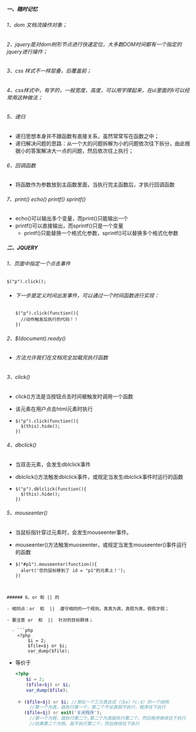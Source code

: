 ##### 一、随时记忆

###### 1、dom 文档流操作对象；

###### 2、jquery是对dom树形节点进行快速定位，大多数DOM时间都有一个指定的jquery进行操作；

###### 3、css 样式不一样层叠，后覆盖前；

###### 4、css样式中，有字的，一般宽度，高度，可以用字撑起来，在ul里面的li可以经常用这种做法；

###### 5、递归

- 递归思想本身并不跟函数有直接关系，虽然常常写在函数之中；
- 递归解决问题的思路：从一个大的问题拆解为小的问题依次往下拆分，由此根据小的答案解决大一点的问题，然后依次往上执行；

###### 6、回调函数

- 将函数作为参数放到主函数里面，当执行完主函数后，才执行回调函数

###### 7、print() echo() printf() sprintf()

- echo()可以输出多个变量，而print()只能输出一个
- printf()可以直接输出，而sprintf()只是一个变量
  - printf()只能替换一个格式化参数，sprintf()可以替换多个格式化参数



##### 二、JQUERY

###### 1、页面中指定一个点击事件

```jquery
$("p").click();
```

- ###### 	下一步是定义时间出发事件，可以通过一个时间函数进行实现：

  ```
  $("p").click(function(){
  	//动作触发后执行的代码！！
  })
  ```

###### 2、$(document).ready()

- ###### 	方法允许我们在文档完全加载完执行函数

###### 3、click()

- click()方法是当按钮点击时间被触发时调用一个函数

- 该元素在用户点击html元素时执行

- ```
  $("p").click(function(){
  	$(this).hide();
  })
  ```

###### 4、dbclick()

- 当双击元素，会发生dblclick事件

- dblclick()方法触发dblclick事件，或规定当发生dblclick事件时运行的函数

- ```
  $("p").dblclick(function(){
  	$(this).hide();
  })
  ```

###### 5、mouseenter()

- 当鼠标指针穿过元素时，会发生mouseenter事件。

- mouseenter()方法触发muoseenter，或规定当发生mouseenter()事件运行的函数

- ```
  $("#p1").mouseenter(function(){
  	alert('您的鼠标移到了 id = "p1"的元素上！');
  })
  
  ```
```
  

###### 6、or 和 || 的

- 相同点：or  和  ||  遵守相同的一个规则，真真为真，真假为真，假假才假；

- 要注意 or  和  ||  针对的目标群体；

  - ```php
    <?php
    	$i = 2;
    	$file=$j or $i;
    	var_dump($file);
```

  - 等价于

    ```php
    <?php
    	$i = 2;
    	($file=$j) or $i;
    	var_dump($file);
    ```

    - ```php
      ($file=$j) or $i; //类似一个三元表达式（（$a）?c:d）的一个结构
      	//第一个为真，就执行第一个，第二个不论真假不执行，程序往下执行
      ($file=$j) or exit('关闭程序');
      	//第一个为假，就执行第二个,第二个为真就执行第二个，然后程序继续往下执行
      	//如果第二个为假，就不执行第二个，然后继续往下执行
      ```

      

  



























































